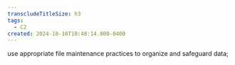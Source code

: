 ```yaml
---
transcludeTitleSize: h3
tags:
  - C2
created: 2024-10-16T10:48:14.000-0400
---
```

use appropriate file maintenance practices to organize and safeguard data;
